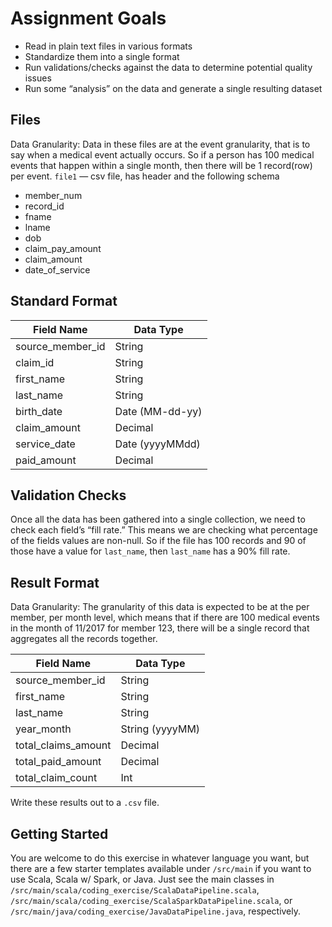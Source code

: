 # Assignment Goals

- Read in plain text files in various formats
- Standardize them into a single format
- Run validations/checks against the data to determine potential quality issues
- Run some “analysis” on the data and generate a single resulting dataset

## Files
Data Granularity: Data in these files are at the event granularity, that is to say when a medical event actually occurs. So 
if a person has 100 medical events that happen within a single month, then there will be 1 record(row) per event.
`file1` — csv file, has header and the following schema

- member_num
- record_id
- fname
- lname
- dob
- claim_pay_amount
- claim_amount
- date_of_service

## Standard Format

| Field Name       | Data Type       |
| ---------------- | ---------       |
| source_member_id | String          |
| claim_id         | String          |
| first_name       | String          |
| last_name        | String          |
| birth_date       | Date (MM-dd-yy) |
| claim_amount     | Decimal         |
| service_date     | Date (yyyyMMdd) |
| paid_amount      | Decimal         |


## Validation Checks

Once all the data has been gathered into a single collection, we need to check each field’s “fill rate.” This means we are 
checking what percentage of the fields values are non-null. So if the file has 100 records and 90 of those have a value 
for `last_name`, then `last_name` has a 90% fill rate.

## Result Format
Data Granularity: The granularity of this data is expected to be at the per member, per month level, which means that if 
there are 100 medical events in the month of 11/2017 for member 123, there will be a single record that aggregates all 
the records together.

| Field Name          | Data Type       |
| ------------------- | --------------- |
| source_member_id    | String          |
| first_name          | String          |
| last_name           | String          |
| year_month          | String (yyyyMM) |
| total_claims_amount | Decimal         |
| total_paid_amount   | Decimal         |
| total_claim_count   | Int             |

Write these results out to a `.csv` file.

## Getting Started

You are welcome to do this exercise in whatever language you want, but there are a few starter templates available under 
`/src/main` if you want to use Scala, Scala w/ Spark, or Java. Just see the main classes in 
`/src/main/scala/coding_exercise/ScalaDataPipeline.scala`, `/src/main/scala/coding_exercise/ScalaSparkDataPipeline.scala`, or
`/src/main/java/coding_exercise/JavaDataPipeline.java`, respectively.   